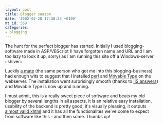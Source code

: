 ```yaml
---
layout: post
title: Blogger season
date: '2002-02-28 17:38:23 +0100'
mt_id: 569
categories:
- blogging
---
```

The hunt for the perfect blogger has started. Initially I used blogging-software made in ASP/VBScript (I have forgotten name and URL and I am too lazy to look it up, sorry) as I am running this site off a Windows-server ::shiver::

Luckily <a href="http://www.loudthinking.com">a mate</a> (the same person who got me into this blogging-business) had enough wits to suggest that I installed <a href="http://www.activestate.com">perl</a> and <a href="http://www.movabletype.org">Movable Type</a> on the webserver. The installation went surprisingly smooth (thanks to <a href="http://www.iisanswers.com/Top10FAQ/t10-installperl.htm">IIS answers</a>) and Movable Type is now up and running. 

I must admit, this is a really sweet piece of software and beats my old blogger by several lengths in all aspects. It is an relative easy installation, usability of the backend is pretty good, it's visually pleasing, it outputs <a href="http://validator.w3.org/check/referer">almost valid xhtml</a> and it has all the functionalites we've come to expect from software like this - and then some. Thumbs up!
